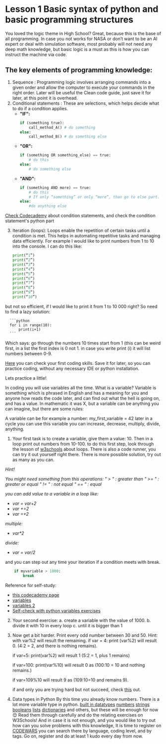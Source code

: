 # Lesson 1 Basic syntax of python and basic programming structures

You loved the logic theme in High School? Great, because this is the base of all programming. In case you not works for NASA or don’t want to be an AI expert or deal with simulation software, most probably will not need any deep math knowledge, but basic logic is a must as this is how you can instruct the machine via code.

## The key elements of programming knowledge:
1. Sequence :
   Programming logic involves arranging commands into a given order and allow the computer to execute your commands in the right order. Later will be useful the Clean code guide, just save it for later, at this point it is overhead.
2. Conditional statements :
   These are selections, which helps decide what to do if a condition applies.
    - **"IF":**
        ```python
        if (something true):
            call_method_A() # do something
        else:
            call_method_B() # do something else
        ```
    - **"OR":**
        ```python
        if (something OR something_else) == true:
            # do this 
        else:
            # do something else
        ```    
    - **"AND":**
        ```python
        if (something AND more) == true:
            # do this
            # If only “something” or only “more”, than go to else part.
        else:
            #do anything else
        ```    

[Check Codecademy](https://www.codecademy.com/resources/docs/python/conditionals)  about condition statements, and check the condition statement's python part

3. Iteration (loops):
Loops enable the repetition of certain tasks until a condition is met. This helps in automating repetitive tasks and managing data efficiently.
For example I would like to print numbers from 1 to 10 into the console. I can do this like:
      ```python
      print(“1”)
      print(“2”)
      print(“3”)
      print(“4”)
      print(“5”)
      print(“6”)
      print(“7”)
      print(“8”)
      print(“9”)
      print(“10”)
      ```    
but not so efficient, if I would like to print it from 1 to 10 000 right? So need to find a lazy solution:

      ```python
      for i in range(10):
          print(i+1)
      ``` 
Which says: go through the numbers 10 times start from 1
(this can be weird first, in a list the first index is 0 not 1. in case you write print (i) it will list numbers between 0-9.

[Here](https://www.programiz.com/python-programming/online-compiler/) you can check your first coding skills. Save it for later, so you can practice coding, without any necessary IDE or python installation.

Lets practice a little!

In coding you will use variables all the time. What is a variable?
Variable is something which is phrased in English and has a meaning for you and anyone how reads the code later, and can find out what the hell is going on, and has a value. In mathematic it was X, but a variable can be anything you can imagine, but there are some rules:

A variable can be for example a number:
my_first_variable = 42
later in a cycle you can use this variable you can increase, decrease, multiply, divide, anything.
1.	Your first task is to create a variable, give them a value: 10. Then in a loop print out numbers from 10-100. 
to do this first step, look through the lesson of [w3schools](https://www.w3schools.com/python/python_for_loops.asp) about loops. There is also a code runner, you can try it out yourself right there.
There is more possible solution, try out as many as you can.

<em> Hint! 

You might need something from this operations:
" > " :  greater than
" >= " : greater or equal
" != " : not equal
" == " : equal

you can add value to a variable in a loop like:
* var = var+2
* var +=2 
* var =+2 

multiple:
* var*2

divide:
* var = var/2
</em>

and you can step out any time your iteration if a condition meets with break.
``` python
    if myvariable > 1000:
        break 
```

Reference for self-study:
- [this codecademy page](https://www.codecademy.com/resources/docs/python/operators)
- [variables](https://www.codecademy.com/resources/docs/python/variables)
- [variables 2](https://www.w3schools.com/python/python_variables.asp)
- [Self-check with python variables exercises](https://www.w3schools.com/python/python_variables_exercises.asp)


2.	Your second exercise:
a.	create a variable with the value of 1000.
b.	divide it with 10 in every loop
c.	until it is bigger than 1

3.	Now get a bit harder. Print every odd number between 30 and 50.
    Hint:
    with var%2 will result the remaining.
    if var = 4:
        print (var%2) will result 0. (4:2 = 2, and there is nothing remains).

    if var=5:
        print(var%2) will result 1 (5:2 = 1, plus 1 remains)

    if var=100:
        print(var%10) will result 0 as (100:10 = 10 and nothing remains.)

    if var=109%10 will result 9 as (109:10=10 and remains 9).

    if and only you are trying hard but not succeed, check [this](https://allinpython.com/print-odd-numbers-from-1-to-100-in-python/) out.

4. Data types in Python
By this time you already know numbers. There is a lot more variable type in python.
    [built in datatypes](https://www.w3schools.com/python/python_datatypes.asp)
    [numbers](https://www.w3schools.com/python/python_numbers.asp)
    [strings](https://www.w3schools.com/python/python_strings.asp)
    [booleans](https://www.w3schools.com/python/python_booleans.asp)
    [lists](https://www.w3schools.com/python/python_lists.asp)
    [dictionaries](https://www.w3schools.com/python/python_dictionaries.asp)
and others, but these will be enough for now 😊
Read them through carefully and do the relating exercises on W3Schools!
And in case it is not enough, and you would like to try out how can you solve problems with this knowledge, It is time to register on [CODEWARS](https://www.codewars.com/)
you can search there by language, coding level, and by tags. Go on, register and do at least 1 kudo every day from now.
